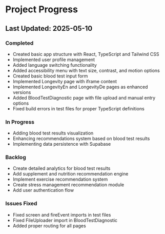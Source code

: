 
# Project Progress

## Last Updated: 2025-05-10

### Completed
- Created basic app structure with React, TypeScript and Tailwind CSS
- Implemented user profile management
- Added language switching functionality
- Added accessibility menu with text size, contrast, and motion options
- Created basic blood test input form
- Implemented Longevity page with iframe content
- Implemented LongevityEn and LongevityDe pages as enhanced versions
- Added BloodTestDiagnostic page with file upload and manual entry options
- Fixed build errors in test files for proper TypeScript definitions

### In Progress
- Adding blood test results visualization
- Enhancing recommendations system based on blood test results
- Implementing data persistence with Supabase

### Backlog
- Create detailed analytics for blood test results
- Add supplement and nutrition recommendation engine
- Implement exercise recommendation system
- Create stress management recommendation module
- Add user authentication flow

### Issues Fixed
- Fixed screen and fireEvent imports in test files
- Fixed FileUploader import in BloodTestDiagnostic
- Added proper routing for all pages
